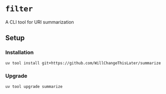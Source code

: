 # `filter`
A CLI tool for URI summarization

## Setup
### Installation
```bash
uv tool install git+https://github.com/WillChangeThisLater/summarize
```

### Upgrade
```bash
uv tool upgrade summarize
```
